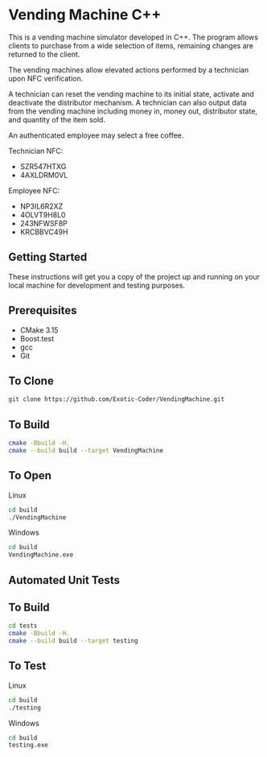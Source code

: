 Vending Machine C++
====================

This is a vending machine simulator developed in C++. The program allows clients to purchase from a wide selection of items, remaining changes are returned to the client.

The vending machines allow elevated actions performed by a technician upon NFC verification. 

A technician can reset the vending machine to its initial state, activate and deactivate the distributor mechanism. 
A technician can also output data from the vending machine including money in, money out, distributor state, and quantity of the item sold.

An authenticated employee may select a free coffee.

Technician NFC:
- SZR547HTXG
- 4AXLDRM0VL

Employee NFC:
- NP3IL6R2XZ
- 4OLVT9H8L0
- 243NFWSF8P
- KRCBBVC49H

## Getting Started

These instructions will get you a copy of the project up and running on your local machine for development and testing purposes.

Prerequisites
---------------------

 * CMake 3.15
 * Boost.test
 * gcc
 * Git

To Clone
---------------------

```bash
git clone https://github.com/Exotic-Coder/VendingMachine.git
```

To Build
---------------------

```bash
cmake -Bbuild -H.
cmake --build build --target VendingMachine
```

To Open
---------------------

Linux
```bash
cd build
./VendingMachine
```

Windows
```bash
cd build
VendingMachine.exe
```

## Automated Unit Tests

To Build
---------------------

```bash
cd tests
cmake -Bbuild -H.
cmake --build build --target testing
```

To Test
---------------------

Linux
```bash
cd build
./testing
```

Windows
```bash
cd build
testing.exe
```

